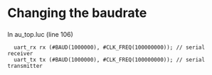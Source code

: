 # Changing the baudrate

### 

In au_top.luc (line 106)

      uart_rx rx (#BAUD(1000000), #CLK_FREQ(100000000)); // serial receiver
      uart_tx tx (#BAUD(1000000), #CLK_FREQ(100000000)); // serial transmitter